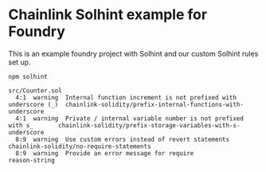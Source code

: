 # Chainlink Solhint example for Foundry

This is an example foundry project with Solhint and our custom Solhint rules set up.


```
npm solhint

src/Counter.sol
  4:1  warning  Internal function increment is not prefixed with underscore (_)  chainlink-solidity/prefix-internal-functions-with-underscore
  4:1  warning  Private / internal variable number is not prefixed with s_       chainlink-solidity/prefix-storage-variables-with-s-underscore
  8:9  warning  Use custom errors instead of revert statements                   chainlink-solidity/no-require-statements
  8:9  warning  Provide an error message for require                             reason-string
```
